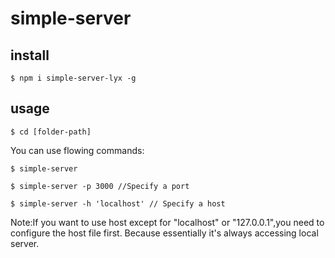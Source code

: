 # simple-server

## install
```console
$ npm i simple-server-lyx -g
```

## usage

```console
$ cd [folder-path]
```

You can use flowing commands:

```console
$ simple-server 
```

```console
$ simple-server -p 3000 //Specify a port
```

```console
$ simple-server -h 'localhost' // Specify a host
```
Note:If you want to use host except for "localhost" or "127.0.0.1",you need to configure the host file first.
Because essentially it's always accessing local server. 
